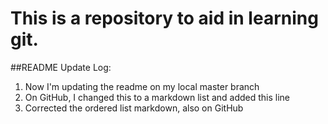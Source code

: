# This is a repository to aid in learning git.
##README Update Log:
1. Now I'm updating the readme on my local master branch
2. On GitHub, I changed this to a markdown list and added this line
3. Corrected the ordered list markdown, also on GitHub
